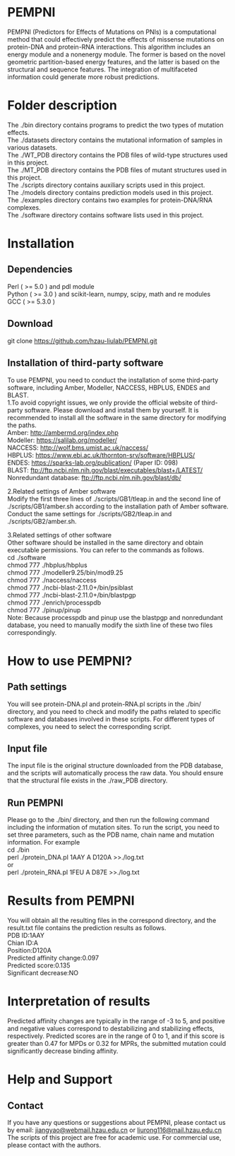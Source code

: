 # PEMPNI
PEMPNI (Predictors for Effects of Mutations on PNIs) is a computational method that could effectively predict the effects of missense mutations on protein-DNA and protein-RNA interactions. 
This algorithm includes an energy module and a nonenergy module. The former is based on the novel geometric partition-based energy features, and the latter is based on the structural and sequence features. The integration of multifaceted information could generate more robust predictions.

# Folder description
The ./bin directory contains programs to predict the two types of mutation effects.<br>
The ./datasets directory contains the mutational information of samples in various datasets.<br>
The ./WT_PDB directory contains the PDB files of wild-type structures used in this project.<br>
The ./MT_PDB directory contains the PDB files of mutant structures used in this project.<br>
The ./scripts directory contains auxiliary scripts used in this project.<br>
The ./models directory contains prediction models used in this project.<br>
The ./examples directory contains two examples for protein-DNA/RNA complexes.<br>
The ./software directory contains software lists used in this project.<br>

# Installation
## Dependencies
Perl ( >= 5.0 ) and  pdl module<br>
Python ( >= 3.0 ) and scikit-learn, numpy, scipy, math and re modules<br>
GCC ( >= 5.3.0 )<br>

## Download
git clone https://github.com/hzau-liulab/PEMPNI.git

## Installation of third-party software 
To use PEMPNI, you need to conduct the installation of some third-party software, including Amber, Modeller, NACCESS, HBPLUS, ENDES and BLAST.<br>
1.To avoid copyright issues, we only provide the official website of third-party software. Please download and install them by yourself. It is recommended to install all the software in the same directory for modifying the paths.<br>
Amber: http://ambermd.org/index.php<br>
Modeller: https://salilab.org/modeller/<br>
NACCESS: http://wolf.bms.umist.ac.uk/naccess/<br>
HBPLUS: https://www.ebi.ac.uk/thornton-srv/software/HBPLUS/<br>
ENDES: https://sparks-lab.org/publication/ (Paper ID: 098)<br>
BLAST: ftp://ftp.ncbi.nlm.nih.gov/blast/executables/blast+/LATEST/<br>
Nonredundant database: ftp://ftp.ncbi.nlm.nih.gov/blast/db/<br>

2.Related settings of Amber software<br>
Modify the first three lines of ./scripts/GB1/tleap.in and the second line of ./scripts/GB1/amber.sh according to the installation path of Amber software. Conduct the same settings for ./scripts/GB2/tleap.in and ./scripts/GB2/amber.sh.

3.Related settings of other software<br>
Other software should be installed in the same directory and obtain executable permissions. You can refer to the commands as follows.<br>
cd ./software<br>
chmod 777 ./hbplus/hbplus<br>
chmod 777 ./modeller9.25/bin/mod9.25<br>
chmod 777 ./naccess/naccess<br>
chmod 777 ./ncbi-blast-2.11.0+/bin/psiblast<br>
chmod 777 ./ncbi-blast-2.11.0+/bin/blastpgp<br>
chmod 777 ./enrich/processpdb<br>
chmod 777 ./pinup/pinup<br>
Note: Because processpdb and pinup use the blastpgp and nonredundant database, you need to manually modify the sixth line of these two files correspondingly.<br>

# How to use PEMPNI?
## Path settings
You will see protein-DNA.pl and protein-RNA.pl scripts in the ./bin/ directory, and you need to check and modify the paths related to specific software and databases involved in these scripts. For different types of complexes, you need to select the corresponding script.

## Input file
The input file is the original structure downloaded from the PDB database, and the scripts will automatically process the raw data. You should ensure that the structural file exists in the ./raw_PDB directory.

## Run PEMPNI
Please go to the ./bin/ directory, and then run the following command including the information of mutation sites. To run the script, you need to set three parameters, such as the PDB name, chain name and mutation information.
For example<br>
cd ./bin<br>
perl ./protein_DNA.pl 1AAY A D120A >>./log.txt<br>
or<br>
perl ./protein_RNA.pl 1FEU A D87E >>./log.txt<br>

# Results from PEMPNI
You will obtain all the resulting files in the correspond directory, and the result.txt file contains the prediction results as follows.<br>
PDB ID:1AAY<br>
Chian ID:A<br>
Position:D120A<br>
Predicted affinity change:0.097<br>
Predicted score:0.135<br>
Significant decrease:NO<br>

# Interpretation of results
Predicted affinity changes are typically in the range of -3 to 5, and positive and negative values correspond to destabilizing and stabilizing effects, respectively. Predicted scores are in the range of 0 to 1, and if this score is greater than 0.47 for MPDs or 0.32 for MPRs, the submitted mutation could significantly decrease binding affinity.

# Help and Support
## Contact
If you have any questions or suggestions about PEMPNI, please contact us by email: jiangyao@webmail.hzau.edu.cn or liurong116@mail.hzau.edu.cn
The scripts of this project are free for academic use. For commercial use, please contact with the authors.
